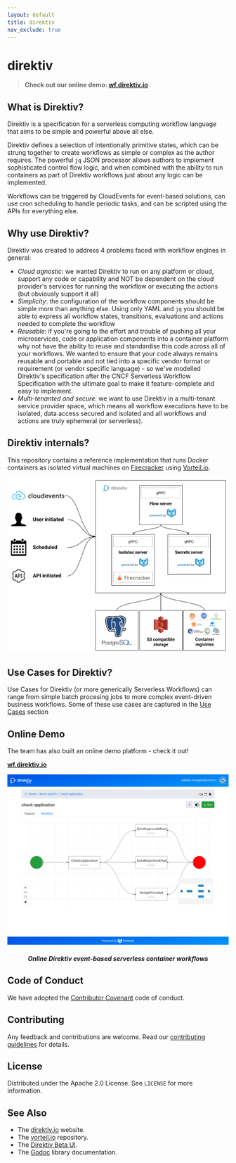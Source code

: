 ```yaml
---
layout: default
title: direktiv
nav_exclude: true
---
```


# direktiv
> 
>
> **Check out our online demo: [wf.direktiv.io](https://wf.direktiv.io)**

>  

## What is Direktiv?

Direktiv is a specification for a serverless computing workflow language that aims to be simple and powerful above all else.

Direktiv defines a selection of intentionally primitive states, which can be strung together to create workflows as simple or complex as the author requires. The powerful `jq` JSON processor allows authors to implement sophisticated control flow logic, and when combined with the ability to run containers as part of Direktiv workflows just about any logic can be implemented. 

Workflows can be triggered by CloudEvents for event-based solutions, can use cron scheduling to handle periodic tasks, and can be scripted using the APIs for everything else.

## Why use Direktiv?

Direktiv was created to address 4 problems faced with workflow engines in general:

- *Cloud agnostic*: we wanted Direktiv to run on any platform or cloud, support any code or capability and NOT be dependent on the cloud provider's services for running the workflow or executing the actions (but obviously support it all)
- *Simplicity*: the configuration of the workflow components should be simple more than anything else. Using only YAML and `jq` you should be able to express all workflow states, transitions, evaluations and actions needed to complete the workflow
- *Reusable*: if you're going to the effort and trouble of pushing all your microservices, code or application components into a container platform why not have the ability to reuse and standardise this code across all of your workflows. We wanted to ensure that your code always remains reusable and portable and not tied into a specific vendor format or requirement (or vendor specific language) - so we've modelled Direktiv's specification after the CNCF Serverless Workflow Specification with the ultimate goal to make it feature-complete and easy to implement.
- *Multi-tenanted and secure*: we want to use Direktiv in a multi-tenant service provider space, which means all workflow executions have to be isolated, data access secured and isolated and all workflows and actions are truly ephemeral (or serverless).

## Direktiv internals?
This repository contains a reference implementation that runs Docker containers as isolated virtual machines on [Firecracker](https://github.com/firecracker-microvm/firecracker) using [Vorteil.io](github.com/vorteil/vorteil).

<p align="center">
  <img src="assets/direktiv-overview-solid.png" alt="direktiv">
</p>


## Use Cases for Direktiv?

Use Cases for Direktiv (or more generically Serverless Workflows) can range from simple batch procesing jobs to more complex event-driven business workflows. Some of these use cases are captured in the [Use Cases](docs/usecases.html) section

## Online Demo

The team has also built an online demo platform - check it out!

**[wf.direktiv.io](https://wf.direktiv.io)**

<p align="center">
  <a href="https://wf.direktiv.io" target="_blank">
    <img src="assets/direktiv-workflow.png" alt="wf-direktiv">
  </a>
    <h5 align="center">Online Direktiv event-based serverless container workflows</h5>
</p>




## Code of Conduct

We have adopted the [Contributor Covenant](https://github.com/vorteil/.github/blob/master/CODE_OF_CONDUCT.md) code of conduct.

## Contributing

Any feedback and contributions are welcome. Read our [contributing guidelines](https://github.com/vorteil/.github/blob/master/CONTRIBUTING.md) for details.

## License

Distributed under the Apache 2.0 License. See `LICENSE` for more information.

## See Also

* The [direktiv.io](https://direktiv.io/) website.
* The [vorteil.io](https://github.com/vorteil/vorteil/) repository.
* The [Direktiv Beta UI](http://wf.direktiv.io/).
* The [Godoc](https://godoc.org/github.com/vorteil/direktiv) library documentation.
